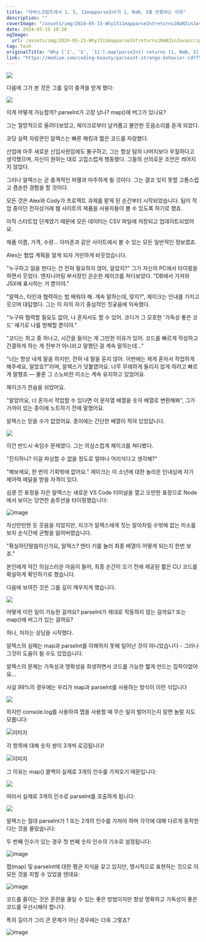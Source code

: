 ```yaml
---
title: "자바스크립트에서 1, 5, 11mapparseInt가 1, NaN, 3을 반환하는 이유"
description: ""
coverImage: "/assets/img/2024-05-15-Why1511mapparseIntreturns1NaN3inJavascript_0.png"
date: 2024-05-15 10:28
ogImage: 
  url: /assets/img/2024-05-15-Why1511mapparseIntreturns1NaN3inJavascript_0.png
tag: Tech
originalTitle: "Why ['1', '5', '11'].map(parseInt) returns [1, NaN, 3] in Javascript"
link: "https://medium.com/coding-beauty/parseint-strange-behavior-cdff5e1f9ff7"
---
```




<img src="/assets/img/2024-05-15-Why1511mapparseIntreturns1NaN3inJavascript_0.png" />

다음에 그가 본 것은 그를 깊이 충격을 받게 했다:

<img src="/assets/img/2024-05-15-Why1511mapparseIntreturns1NaN3inJavascript_1.png" />

이게 어떻게 가능할까? parseInt가 고장 났나? map()에 버그가 있나요?




그는 절망적으로 올려다보았고, 제이크로부터 날카롭고 불안한 웃음소리를 듣게 되었다.

코딩 실력 자랑꾼인 알렉스는 빠른 해킹과 짧은 코드를 자랑했다.

산업에 아주 새로운 신입사원임에도 불구하고, 그는 항상 팀의 나머지보다 우월하다고 생각했으며, 자신이 원하는 대로 고집스럽게 행동했다. 그들의 선의로운 조언은 씌어지지 않았다.

그러나 알렉스는 곧 충격적인 파멸과 마주하게 될 것이다. 그는 결코 잊지 못할 고통스럽고 겸손한 경험을 할 것이다.



모든 것은 Alex와 Cody가 프로젝트 과제를 맡게 된 순간부터 시작되었습니다. 팀이 작업 중이던 전자상거래 웹 사이트의 제품을 사용자들이 볼 수 있도록 하기로 했죠.

아직 스타트업 단계였기 때문에 모든 데이터는 CSV 파일에 저장되고 업데이트되었어요.

제품 이름, 가격, 수량... 아마존과 같은 사이트에서 볼 수 있는 모든 일반적인 정보였죠.

Alex는 협업 계획을 알게 되자 거만하게 비웃었습니다.



"누구하고 일을 한다는 건 전혀 필요하지 않아, 알았지?" 그가 자신의 PC에서 타이핑을 하면서 웃었다. 엔지니어링 부서장인 온순한 제이크를 쳐다보았다. "DB에서 가져와 JSX에 표시하는 거 뿐이야."

"알렉스, 타인과 협력하는 법 배워야 해. 계속 말하는데, 맞지?", 제이크는 인내를 가지고 웃으며 대답했다. 그는 이 자의 자기 중심적인 짓궂음에 익숙했다.

"누구와 협력할 필요도 없어, 나 혼자서도 할 수 있어. 코디가 그 모호한 '가독성 좋은 코드' 얘기로 나를 방해할 뿐이야."

"코디는 최고 중 하나고, 시간을 들이는 게 그만한 이유가 있어. 코드를 빠르게 작성하고 간결하게 하는 게 전부가 아니라고 말했던 걸 계속 말하는데…"



"너는 항상 내게 말을 하지만, 전혀 내 말을 듣지 않아. 이번에는 제게 혼자서 작업하게 해주세요, 알았죠?"라며, 알렉스가 덧붙였어요. 너무 무례하게 들리지 않게 하려고 빠르게 말했죠 — 물론 그 스노비한 미소는 계속 유지하고 있었어요.

제이크가 한숨을 쉬었어요.

"알았어요, 너 혼자서 작업할 수 있다면 이 문자열 배열을 숫자 배열로 변환해봐", 그가 가까이 있는 종이에 노트하기 전에 말했어요.

알렉스는 믿을 수가 없었어요. 종이에는 간단한 배열이 적혀 있었답니다.



<img src="/assets/img/2024-05-15-Why1511mapparseIntreturns1NaN3inJavascript_2.png" />

이건 반드시 속임수 문제였다. 그는 의심스럽게 제이크를 쳐다봤다.

"진지하니? 이걸 파싱할 수 없을 정도로 얼마나 어리석다고 생각해?"

"해보세요, 한 번의 기회밖에 없어요." 제이크는 이 소년에 대한 놀라운 인내심에 자기 제어력 메달을 받을 자격이 있다.



심쿵 낀 표정을 지은 알렉스는 새로운 VS Code 터미널을 열고 오만한 표정으로 Node에서 보이는 당연한 솔루션을 타이핑했습니다:

![image](/assets/img/2024-05-15-Why1511mapparseIntreturns1NaN3inJavascript_3.png)

자신만만한 듯 웃음을 지었지만, 자크가 알렉스에게 짓는 알아차릴 수밖에 없는 미소를 보자 순식간에 균형을 잃어버렸습니다.

"확실하단말씀이신가요, 알렉스? 엔터 키를 눌러 최종 배열이 어떻게 되는지 한번 보죠."



본인에게 약간 의심스러운 마음이 들어, 최종 순간이 오기 전에 제공된 짧은 CLI 코드를 확실하게 확인하기로 했습니다.

다음에 보여진 것은 그를 깊이 깨우치게 했습니다.

<img src="/assets/img/2024-05-15-Why1511mapparseIntreturns1NaN3inJavascript_4.png" />

어떻게 이런 일이 가능한 걸까요? parseInt가 제대로 작동하지 않는 걸까요? 또는 map()에 버그가 있는 걸까요?



허나, 처자는 상담을 시작했다.



알렉스의 실패는 map과 parseInt를 이해하지 못해 일어난 것이 아니었습니다 - 그러나 그것이 도움이 될 수도 있었습니다.

알렉스의 문제는 가독성과 명확성을 희생하면서 코드를 가능한 짧게 만드는 집착이었어요...

사실 99%의 경우에는 우리가 map과 parseInt를 사용하는 방식이 이런 식입니다

<img src="/assets/img/2024-05-15-Why1511mapparseIntreturns1NaN3inJavascript_5.png" />



하지만 console.log를 사용하여 맵을 사용할 때 무슨 일이 벌어지는지 알면 놀랄 지도 모릅니다:

![이미지](/assets/img/2024-05-15-Why1511mapparseIntreturns1NaN3inJavascript_6.png)

각 항목에 대해 숫자 쌍이 3개씩 로깅됩니다!

![이미지](/assets/img/2024-05-15-Why1511mapparseIntreturns1NaN3inJavascript_7.png)



그 이유는 map() 콜백이 실제로 3개의 인수를 가져오기 때문입니다:


<img src="/assets/img/2024-05-15-Why1511mapparseIntreturns1NaN3inJavascript_8.png" />


따라서 실제로 3개의 인수로 parseInt를 호출하게 됩니다:


<img src="/assets/img/2024-05-15-Why1511mapparseIntreturns1NaN3inJavascript_9.png" />
  



알렉스는 절대 parseInt가 1 또는 2개의 인수를 가져야 하며 각각에 대해 다르게 동작한다는 것을 몰랐습니다:

두 번째 인수가 있는 경우 첫 번째 숫자 인수의 기수로 설정됩니다:

![image](/assets/img/2024-05-15-Why1511mapparseIntreturns1NaN3inJavascript_10.png)

맵(map) 및 parseInt에 대한 평균 지식을 갖고 있지만, 명시적으로 표현하는 것으로 이 모든 것을 피할 수 있었을 텐데요:



![image](/assets/img/2024-05-15-Why1511mapparseIntreturns1NaN3inJavascript_11.png)

코드를 줄이는 것은 혼란을 줄일 수 있는 좋은 방법이지만 항상 명확하고 가독성이 좋은 코드를 우선시해야 합니다.

특히 길이가 그리 큰 문제가 아닌 경우에는 더욱 그렇죠?

![image](/assets/img/2024-05-15-Why1511mapparseIntreturns1NaN3inJavascript_12.png)